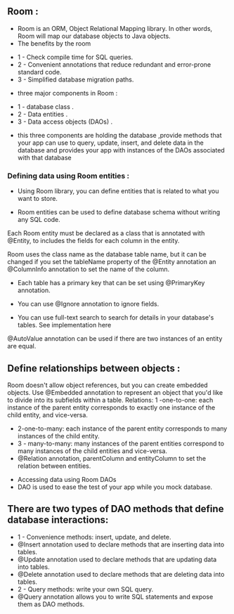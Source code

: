 ## Room :
  * Room is an ORM, Object Relational Mapping library. In other words, Room will map our database objects to Java objects.
* The benefits  by the room
- 1 - Check compile time for SQL queries.  
 - 2 - Convenient annotations that reduce redundant and error-prone standard code.
 - 3 - Simplified database migration paths.  
* three major components in Room :
- 1 - database class .  
 - 2 - Data entities .
 - 3 - Data access objects (DAOs) . 
 * this three components are  holding the database ,provide methods that your app can use to query, update, insert, and delete data in the database and  provides your app with instances of the DAOs associated with that database
  
  ### Defining data using Room entities :
 * Using Room library, you can define entities that is related to what you want to store.

 - Room entities can be used to define database schema without writing any SQL code.

Each Room entity must be declared as a class that is annotated with @Entity, to includes the fields for each column in the entity.

Room uses the class name as the database table name, but it can be changed if you set the tableName property of the @Entity annotation an @ColumnInfo annotation to set the name of the column.

* Each table has a primary key that can be set using @PrimaryKey annotation.

 * You can use @Ignore annotation to ignore fields.

 * You can use full-text search to search for details in your database's tables. See implementation here

@AutoValue annotation can be used if there are two instances of an entity are equal.

 ## Define relationships between objects :
Room doesn't allow object references, but you can create embedded objects.
Use @Embedded annotation to represent an object that you'd like to divide into its subfields within a table.
Relations:
 1 -one-to-one: each instance of the parent entity corresponds to exactly one instance of the child entity, and vice-versa.
- 2-one-to-many: each instance of the parent entity corresponds to many instances of the child entity.
 - 3 - many-to-many: many instances of the parent entities correspond to many instances of the child entities and vice-versa.
 - @Relation annotation, parentColumn and entityColumn to set the relation between entities.


 * Accessing data using Room DAOs
 * DAO is used to ease the test of your app while you mock database.

  ## There are two types of DAO methods that define database interactions:

- 1 - Convenience methods: insert, update, and delete.
 - @Insert annotation used to declare methods that are inserting data into tables.
 - @Update annotation used to declare methods that are updating data into tables.
 - @Delete annotation used to declare methods that are deleting data into tables.
 - 2 - Query methods: write your own SQL query.
 - @Query annotation allows you to write SQL statements and expose them as DAO methods.

   

